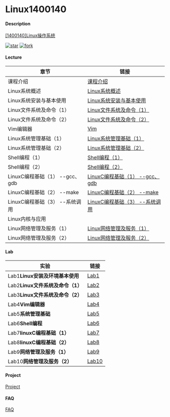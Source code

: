 # Linux1400140

#### Description

[[1400140]Linux操作系统](https://gitee.com/lkljty/Linux1400140)

[![star](https://gitee.com/lkljty/Linux1400140/badge/star.svg?theme=dark)](https://gitee.com/lkljty/Linux1400140/stargazers)
[![fork](https://gitee.com/lkljty/Linux1400140/badge/fork.svg?theme=dark)](https://gitee.com/lkljty/Linux1400140/members)

#### Lecture

| 章节                           | 链接                                                 |
| ------------------------------ | ---------------------------------------------------- |
| 课程介绍                       | [课程介绍](./lecture/Intro.md)                       |
| Linux系统概述                  | [Linux系统概述](./lecture/Overview.md)               |
| Linux系统安装与基本使用        | [Linux系统安装与基本使用](./lecture/Installation.md) |
| Linux文件系统及命令（1）       | [Linux文件系统及命令（1）](./lecture/cmd1.md)        |
| Linux文件系统及命令（2）       | [Linux文件系统及命令（2）](./lecture/cmd2.md)        |
| Vim编辑器                      | [Vim](./lecture/Vim.md)                              |
| Linux系统管理基础（1）         | [Linux系统管理基础（1）](./lecture/Mgmt1.md)         |
| Linux系统管理基础（2）         | [Linux系统管理基础（2）](./lecture/Mgmt2.md)         |
| Shell编程（1）                 | [Shell编程（1）](./lecture/Shell1.md)                |
| Shell编程（2）                 | [Shell编程（2）](./lecture/Shell2.md)                |
| LinuxC编程基础（1） --gcc、gdb | [LinuxC编程基础（1） --gcc、gdb](./lecture/C1.md)    |
| LinuxC编程基础（2） --make     | [LinuxC编程基础（2） --make](./lecture/C2.md)        |
| LinuxC编程基础（3） --系统调用 | [LinuxC编程基础（3） --系统调用](./lecture/C3.md)    |
| Linux内核与应用                |                                                      |
| Linux网络管理及服务（1）       | [Linux网络管理及服务（1）](./lecture/Service1.md)    |
| Linux网络管理及服务（2）       | [Linux网络管理及服务（2）](./lecture/Service2.md)    |

#### Lab

| 实验                             | 链接                    |
| -------------------------------- | ----------------------- |
| Lab1**Linux安装及环境基本使用**  | [Lab1](./lab/lab1.md)   |
| Lab2**Linux文件系统及命令（1）** | [Lab2](./lab/lab2.md)   |
| Lab3**Linux文件系统及命令（2）** | [Lab3](./lab/lab3.md)   |
| Lab4**Vim编辑器**                | [Lab4](./lab/lab4.md)   |
| Lab5**系统管理基础**             | [Lab5](./lab/lab5.md)   |
| Lab6**Shell编程**                | [Lab6](./lab/lab6.md)   |
| Lab7**linuxC编程基础（1）**      | [Lab7](./lab/lab7.md)   |
| Lab8**linuxC编程基础（2）**      | [Lab8](./lab/lab8.md)   |
| Lab9**网络管理及服务（1）**      | [Lab9](./lab/lab9.md)   |
| Lab10**网络管理及服务（2）**     | [Lab10](./lab/lab10.md) |

#### Project

[Project](./project/project.md)

#### FAQ

[FAQ](./FAQ/FAQ.md)